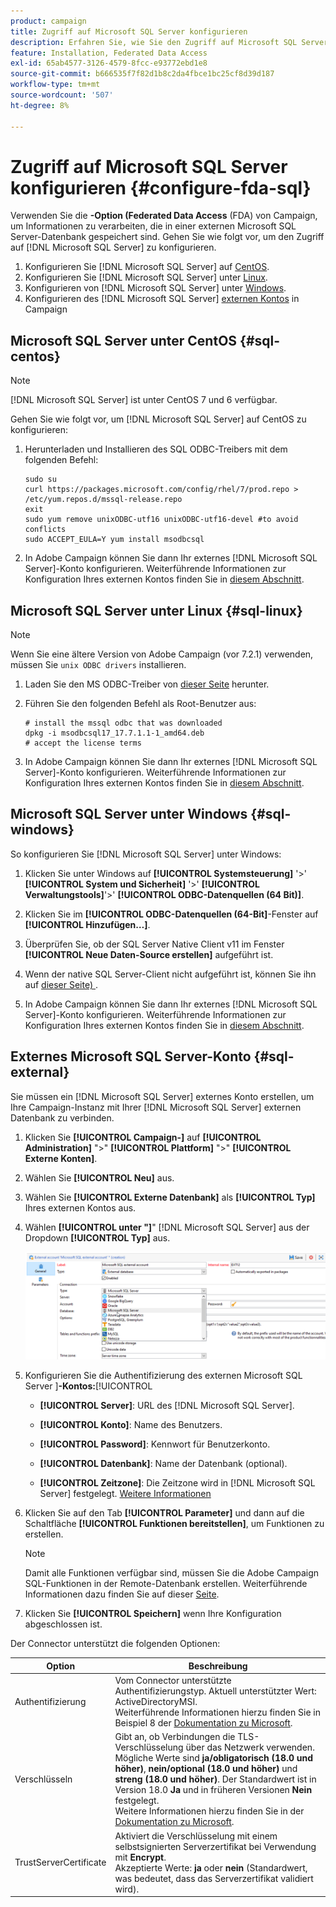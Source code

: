 ```yaml
---
product: campaign
title: Zugriff auf Microsoft SQL Server konfigurieren
description: Erfahren Sie, wie Sie den Zugriff auf Microsoft SQL Server konfigurieren
feature: Installation, Federated Data Access
exl-id: 65ab4577-3126-4579-8fcc-e93772ebd1e8
source-git-commit: b666535f7f82d1b8c2da4fbce1bc25cf8d39d187
workflow-type: tm+mt
source-wordcount: '507'
ht-degree: 8%

---
```


# Zugriff auf Microsoft SQL Server konfigurieren {#configure-fda-sql}



Verwenden Sie die **-Option (Federated Data Access** (FDA) von Campaign, um Informationen zu verarbeiten, die in einer externen Microsoft SQL Server-Datenbank gespeichert sind. Gehen Sie wie folgt vor, um den Zugriff auf [!DNL Microsoft SQL Server] zu konfigurieren.

1. Konfigurieren Sie [!DNL Microsoft SQL Server] auf [CentOS](#sql-centos).
1. Konfigurieren Sie [!DNL Microsoft SQL Server] unter [Linux](#sql-linux).
1. Konfigurieren von [!DNL Microsoft SQL Server] unter [Windows](#sql-windows).
1. Konfigurieren des [!DNL Microsoft SQL Server] [externen Kontos](#sql-external) in Campaign

## Microsoft SQL Server unter CentOS {#sql-centos}

>[!NOTE]
>
> [!DNL Microsoft SQL Server] ist unter CentOS 7 und 6 verfügbar.

Gehen Sie wie folgt vor, um [!DNL Microsoft SQL Server] auf CentOS zu konfigurieren:

1. Herunterladen und Installieren des SQL ODBC-Treibers mit dem folgenden Befehl:

   ```
   sudo su
   curl https://packages.microsoft.com/config/rhel/7/prod.repo > /etc/yum.repos.d/mssql-release.repo
   exit
   sudo yum remove unixODBC-utf16 unixODBC-utf16-devel #to avoid conflicts
   sudo ACCEPT_EULA=Y yum install msodbcsql
   ```

1. In Adobe Campaign können Sie dann Ihr externes [!DNL Microsoft SQL Server]-Konto konfigurieren. Weiterführende Informationen zur Konfiguration Ihres externen Kontos finden Sie in [diesem Abschnitt](#sql-external).

## Microsoft SQL Server unter Linux {#sql-linux}

>[!NOTE]
>
> Wenn Sie eine ältere Version von Adobe Campaign (vor 7.2.1) verwenden, müssen Sie `unix ODBC drivers` installieren.

1. Laden Sie den MS ODBC-Treiber von [dieser Seite](https://packages.microsoft.com/ubuntu/16.04/prod/pool/main/m/msodbcsql17/) herunter.

1. Führen Sie den folgenden Befehl als Root-Benutzer aus:

   ```
   # install the mssql odbc that was downloaded
   dpkg -i msodbcsql17_17.7.1.1-1_amd64.deb
   # accept the license terms
   ```

1. In Adobe Campaign können Sie dann Ihr externes [!DNL Microsoft SQL Server]-Konto konfigurieren. Weiterführende Informationen zur Konfiguration Ihres externen Kontos finden Sie in [diesem Abschnitt](#sql-external).

## Microsoft SQL Server unter Windows {#sql-windows}

So konfigurieren Sie [!DNL Microsoft SQL Server] unter Windows:

1. Klicken Sie unter Windows auf **[!UICONTROL Systemsteuerung]** &#39;>&#39; **[!UICONTROL System und Sicherheit]** &#39;>&#39; **[!UICONTROL Verwaltungstools]**&#39;>&#39; **[!UICONTROL ODBC-Datenquellen (64 Bit)]**.

1. Klicken Sie im **[!UICONTROL ODBC-Datenquellen (64-Bit]**-Fenster auf **[!UICONTROL Hinzufügen…]**.

1. Überprüfen Sie, ob der SQL Server Native Client v11 im Fenster **[!UICONTROL Neue Daten-Source erstellen]** aufgeführt ist.

1. Wenn der native SQL Server-Client nicht aufgeführt ist, können Sie ihn auf [dieser Seite) ](https://www.microsoft.com/en-my/download/details.aspx?id=36434).

1. In Adobe Campaign können Sie dann Ihr externes [!DNL Microsoft SQL Server]-Konto konfigurieren. Weiterführende Informationen zur Konfiguration Ihres externen Kontos finden Sie in [diesem Abschnitt](#sql-external).

## Externes Microsoft SQL Server-Konto {#sql-external}

Sie müssen ein [!DNL Microsoft SQL Server] externes Konto erstellen, um Ihre Campaign-Instanz mit Ihrer [!DNL Microsoft SQL Server] externen Datenbank zu verbinden.

1. Klicken Sie **[!UICONTROL Campaign-]** auf **[!UICONTROL Administration]** &quot;>&quot; **[!UICONTROL Plattform]** &quot;>&quot; **[!UICONTROL Externe Konten]**.

1. Wählen Sie **[!UICONTROL Neu]** aus.

1. Wählen Sie **[!UICONTROL Externe Datenbank]** als **[!UICONTROL Typ]** Ihres externen Kontos aus.

1. Wählen **[!UICONTROL unter &quot;]**&quot; [!DNL Microsoft SQL Server] aus der Dropdown **[!UICONTROL Typ]** aus.

   ![](assets/sql.png)

1. Konfigurieren Sie die Authentifizierung des externen Microsoft SQL Server ]**-Kontos:**[!UICONTROL 

   * **[!UICONTROL Server]**: URL des [!DNL Microsoft SQL Server].

   * **[!UICONTROL Konto]**: Name des Benutzers.

   * **[!UICONTROL Password]**: Kennwort für Benutzerkonto.

   * **[!UICONTROL Datenbank]**: Name der Datenbank (optional).

   * **[!UICONTROL Zeitzone]**: Die Zeitzone wird in [!DNL Microsoft SQL Server] festgelegt. [Weitere Informationen](https://docs.microsoft.com/en-us/sql/t-sql/functions/current-timezone-transact-sql?view=sql-server-ver15)

1. Klicken Sie auf den Tab **[!UICONTROL Parameter]** und dann auf die Schaltfläche **[!UICONTROL Funktionen bereitstellen]**, um Funktionen zu erstellen.

   >[!NOTE]
   >
   >Damit alle Funktionen verfügbar sind, müssen Sie die Adobe Campaign SQL-Funktionen in der Remote-Datenbank erstellen. Weiterführende Informationen dazu finden Sie auf dieser [Seite](../../configuration/using/adding-additional-sql-functions.md).

1. Klicken Sie **[!UICONTROL Speichern]** wenn Ihre Konfiguration abgeschlossen ist.

Der Connector unterstützt die folgenden Optionen:

| Option | Beschreibung  |
|---|---|
| Authentifizierung | Vom Connector unterstützte Authentifizierungstyp. Aktuell unterstützter Wert: ActiveDirectoryMSI. <br> Weiterführende Informationen hierzu finden Sie in Beispiel 8 der [Dokumentation zu Microsoft](https://docs.microsoft.com/en-us/sql/connect/odbc/using-azure-active-directory?view=sql-server-ver15#example-connection-strings). |
| Verschlüsseln | Gibt an, ob Verbindungen die TLS-Verschlüsselung über das Netzwerk verwenden. Mögliche Werte sind **ja/obligatorisch (18.0 und höher)**, **nein/optional (18.0 und höher)** und **streng (18.0 und höher)**. Der Standardwert ist in Version 18.0 **Ja** und in früheren Versionen **Nein** festgelegt. <br>Weitere Informationen hierzu finden Sie in der [Dokumentation zu Microsoft](https://docs.microsoft.com/en-us/sql/connect/odbc/dsn-connection-string-attribute?view=azure-sqldw-latest#encrypt). |
| TrustServerCertificate | Aktiviert die Verschlüsselung mit einem selbstsignierten Serverzertifikat bei Verwendung mit **Encrypt**. <br>Akzeptierte Werte: **ja** oder **nein** (Standardwert, was bedeutet, dass das Serverzertifikat validiert wird). |
